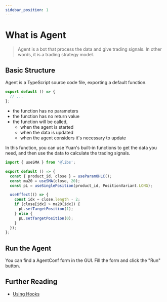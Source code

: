 ```yaml
---
sidebar_position: 1
---
```


# What is Agent

> Agent is a bot that process the data and give trading signals. In other words, it is a trading strategy model.

## Basic Structure

Agent is a TypeScript source code file, exporting a default function.

```ts
export default () => {
  // ...
};
```

- the function has no parameters
- the function has no return value
- the function will be called,
  - when the agent is started
  - when the data is updated
  - when the agent considers it's necessary to update

In this function, you can use Yuan's built-in functions to get the data you need, and then use the data to calculate the trading signals.

```ts
import { useSMA } from '@libs';

export default () => {
  const { product_id, close } = useParamOHLC();
  const ma20 = useSMA(close, 20);
  const pL = useSinglePosition(product_id, PositionVariant.LONG);

  useEffect(() => {
    const idx = close.length - 2;
    if (close[idx] > ma20[idx]) {
      pL.setTargetPosition(1);
    } else {
      pL.setTargetPosition(0);
    }
  });
};
```

## Run the Agent

You can find a AgentConf form in the GUI. Fill the form and click the "Run" button.

## Further Reading

- [Using Hooks](./using-hooks)
